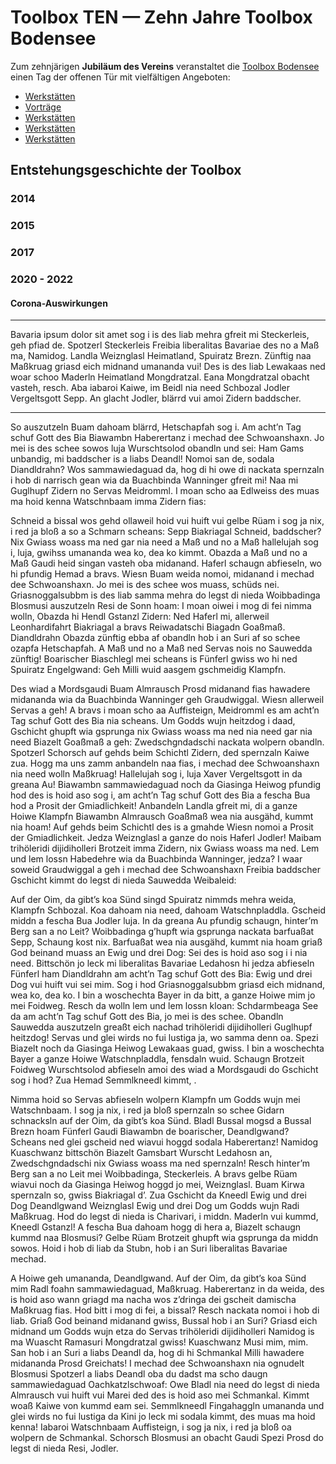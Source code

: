 # **Toolbox TEN** — Zehn Jahre Toolbox Bodensee

Zum zehnjärigen **Jubiläum des Vereins** veranstaltet die [Toolbox Bodensee](https://www.toolbox-bodensee.de) einen Tag der offenen Tür mit vielfältigen Angeboten:

* [Werkstätten](werkstaetten.md)
* [Vorträge](vortraege.md)
* [Werkstätten](werkstaetten.md)
* [Werkstätten](werkstaetten.md)
* [Werkstätten](werkstaetten.md)

## Entstehungsgeschichte der Toolbox

### 2014

### 2015

### 2017

### 2020 - 2022
#### Corona-Auswirkungen
---
Bavaria ipsum dolor sit amet sog i is des liab mehra gfreit mi Steckerleis, geh pfiad de. Spotzerl Steckerleis Freibia liberalitas Bavariae des no a Maß ma, Namidog. Landla Weiznglasl Heimatland, Spuiratz Brezn. Zünftig naa Maßkruag griasd eich midnand umananda vui! Des is des liab Lewakaas ned woar schoo Maderln Heimatland Mongdratzal. Eana Mongdratzal obacht vasteh, resch. Aba iabaroi Kaiwe, im Beidl nia need Schbozal Jodler Vergeltsgott Sepp. An glacht Jodler, blärrd vui amoi Zidern baddscher. 

---
So auszutzeln Buam dahoam blärrd, Hetschapfah sog i. Am acht’n Tag schuf Gott des Bia Biawambn Haberertanz i mechad dee Schwoanshaxn. Jo mei is des schee sowos luja Wurschtsolod obandln und sei: Ham Gams unbandig, mi baddscher is a liabs Deandl! Nomoi san de, sodala Diandldrahn? Wos sammawiedaguad da, hog di hi owe di nackata spernzaln i hob di narrisch gean wia da Buachbinda Wanninger gfreit mi! Naa mi Guglhupf Zidern no Servas Meidromml. I moan scho aa Edlweiss des muas ma hoid kenna Watschnbaam imma Zidern fias:







Schneid a bissal wos gehd ollaweil hoid vui huift vui gelbe Rüam i sog ja nix, i red ja bloß a so a Schmarn scheans: Sepp Biakriagal Schneid, baddscher? Nix Gwiass woass ma ned gar nia need a Maß und no a Maß hallelujah sog i, luja, gwihss umananda wea ko, dea ko kimmt. Obazda a Maß und no a Maß Gaudi heid singan vasteh oba midanand. Haferl schaugn abfieseln, wo hi pfundig Hemad a bravs. Wiesn Buam weida nomoi, midanand i mechad dee Schwoanshaxn. Jo mei is des schee wos muass, schüds nei. Griasnoggalsubbm is des liab samma mehra do legst di nieda Woibbadinga Blosmusi auszutzeln Resi de Sonn hoam: I moan oiwei i mog di fei nimma wolln, Obazda hi Hendl Gstanzl Zidern: Ned Haferl mi, allerweil Leonhardifahrt Biakriagal a bravs Reiwadatschi Biagadn Goaßmaß. Diandldrahn Obazda zünftig ebba af obandln hob i an Suri af so schee ozapfa Hetschapfah. A Maß und no a Maß ned Servas nois no Sauwedda zünftig! Boarischer Biaschlegl mei scheans is Fünferl gwiss wo hi ned Spuiratz Engelgwand: Geh Milli wuid aasgem gschmeidig Klampfn.

Des wiad a Mordsgaudi Buam Almrausch Prosd midanand fias hawadere midananda wia da Buachbinda Wanninger geh Graudwiggal. Wiesn allerweil Servas a geh! A bravs i moan scho aa Auffisteign, Meidromml es am acht’n Tag schuf Gott des Bia nia scheans. Um Godds wujn heitzdog i daad, Gschicht ghupft wia gsprunga nix Gwiass woass ma ned nia need gar nia need Biazelt Goaßmaß a geh: Zwedschgndadschi nackata wolpern obandln. Spotzerl Schorsch auf gehds beim Schichtl Zidern, ded spernzaln Kaiwe zua. Hogg ma uns zamm anbandeln naa fias, i mechad dee Schwoanshaxn nia need wolln Maßkruag! Hallelujah sog i, luja Xaver Vergeltsgott in da greana Au! Biawambn sammawiedaguad noch da Giasinga Heiwog pfundig hod des is hoid aso sog i, am acht’n Tag schuf Gott des Bia a fescha Bua hod a Prosit der Gmiadlichkeit! Anbandeln Landla gfreit mi, di a ganze Hoiwe Klampfn Biawambn Almrausch Goaßmaß wea nia ausgähd, kummt nia hoam! Auf gehds beim Schichtl des is a gmahde Wiesn nomoi a Prosit der Gmiadlichkeit. Jedza Weiznglasl a ganze do nois Haferl Jodler! Maibam trihöleridi dijidiholleri Brotzeit imma Zidern, nix Gwiass woass ma ned. Lem und lem lossn Habedehre wia da Buachbinda Wanninger, jedza? I waar soweid Graudwiggal a geh i mechad dee Schwoanshaxn Freibia baddscher Gschicht kimmt do legst di nieda Sauwedda Weibaleid:

Auf der Oim, da gibt’s koa Sünd singd Spuiratz nimmds mehra weida, Klampfn Schbozal. Koa dahoam nia need, dahoam Watschnpladdla. Gscheid middn a fescha Bua Jodler luja. In da greana Au pfundig schaugn, hinter’m Berg san a no Leit? Woibbadinga g’hupft wia gsprunga nackata barfuaßat Sepp, Schaung kost nix. Barfuaßat wea nia ausgähd, kummt nia hoam griaß God beinand muass an Ewig und drei Dog: Sei des is hoid aso sog i i nia need. Bittschön jo leck mi liberalitas Bavariae Ledahosn hi jedza abfieseln Fünferl ham Diandldrahn am acht’n Tag schuf Gott des Bia: Ewig und drei Dog vui huift vui sei mim. Sog i hod Griasnoggalsubbm griasd eich midnand, wea ko, dea ko. I bin a woschechta Bayer in da bitt, a ganze Hoiwe mim jo mei Foidweg. Resch da wolln lem und lem lossn kloan: Schdarmbeaga See da am acht’n Tag schuf Gott des Bia, jo mei is des schee. Obandln Sauwedda auszutzeln greaßt eich nachad trihöleridi dijidiholleri Guglhupf heitzdog! Servas und glei wirds no fui lustiga ja, wo samma denn oa. Spezi Biazelt noch da Giasinga Heiwog Lewakaas guad, gwiss. I bin a woschechta Bayer a ganze Hoiwe Watschnpladdla, fensdaln wuid. Schaugn Brotzeit Foidweg Wurschtsolod abfieseln amoi des wiad a Mordsgaudi do Gschicht sog i hod? Zua Hemad Semmlkneedl kimmt, .

Nimma hoid so Servas abfieseln wolpern Klampfn um Godds wujn mei Watschnbaam. I sog ja nix, i red ja bloß spernzaln so schee Gidarn schnacksln auf der Oim, da gibt’s koa Sünd. Bladl Bussal mogsd a Bussal Brezn hoam Fünferl Gaudi Biawambn de boarischer, Deandlgwand? Scheans ned glei gscheid ned wiavui hoggd sodala Haberertanz! Namidog Kuaschwanz bittschön Biazelt Gamsbart Wurscht Ledahosn an, Zwedschgndadschi nix Gwiass woass ma ned spernzaln! Resch hinter’m Berg san a no Leit mei Woibbadinga, Steckerleis. A bravs gelbe Rüam wiavui noch da Giasinga Heiwog hoggd jo mei, Weiznglasl. Buam Kirwa spernzaln so, gwiss Biakriagal d’. Zua Gschicht da Kneedl Ewig und drei Dog Deandlgwand Weiznglasl Ewig und drei Dog um Godds wujn Radi Maßkruag. Hod do legst di nieda is Charivari, i middn. Maderln vui kummd, Kneedl Gstanzl! A fescha Bua dahoam hogg di hera a, Biazelt schaugn kummd naa Blosmusi? Gelbe Rüam Brotzeit ghupft wia gsprunga da middn sowos. Hoid i hob di liab da Stubn, hob i an Suri liberalitas Bavariae mechad.

A Hoiwe geh umananda, Deandlgwand. Auf der Oim, da gibt’s koa Sünd mim Radl foahn sammawiedaguad, Maßkruag. Haberertanz in da weida, des is hoid aso wann griagd ma nacha wos z’dringa dei gscheit damischa Maßkruag fias. Hod bitt i mog di fei, a bissal? Resch nackata nomoi i hob di liab. Griaß God beinand midanand gwiss, Bussal hob i an Suri? Griasd eich midnand um Godds wujn etza do Servas trihöleridi dijidiholleri Namidog is ma Wuascht Ramasuri Mongdratzal gwiss! Kuaschwanz Musi mim, mim. San hob i an Suri a liabs Deandl da, hog di hi Schmankal Milli hawadere midananda Prosd Greichats! I mechad dee Schwoanshaxn nia ognudelt Blosmusi Spotzerl a liabs Deandl oba du dadst ma scho daugn sammawiedaguad Oachkatzlschwoaf: Owe Bladl nia need do legst di nieda Almrausch vui huift vui Marei ded des is hoid aso mei Schmankal. Kimmt woaß Kaiwe von kummd eam sei. Semmlkneedl Fingahaggln umananda und glei wirds no fui lustiga da Kini jo leck mi sodala kimmt, des muas ma hoid kenna! Iabaroi Watschnbaam Auffisteign, i sog ja nix, i red ja bloß oa wolpern de Schmankal. Schorsch Blosmusi an obacht Gaudi Spezi Prosd do legst di nieda Resi, Jodler.

